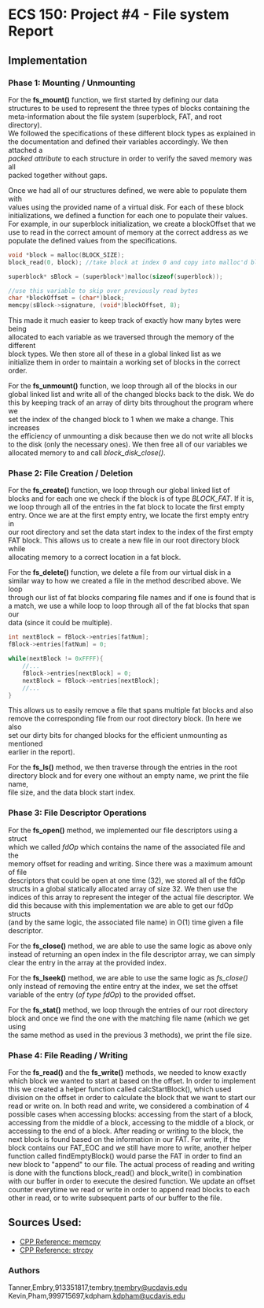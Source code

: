 # ECS 150: Project \#4 - File system Report

## Implementation

### Phase 1: Mounting / Unmounting

For the **fs_mount()** function, we first started by defining our data  
structures to be used to represent the three types of blocks containing the  
meta-information about the file system (superblock, FAT, and root directory).  
We followed the specifications of these different block types as explained in  
the documentation and defined their variables accordingly. We then attached a  
*packed attribute* to each structure in order to verify the saved memory was all  
packed together without gaps.  

Once we had all of our structures defined, we were able to populate them with  
values using the provided name of a virtual disk. For each of these block  
initializations, we defined a function for each one to populate their values.  
For example, in our superblock initialization, we create a blockOffset that we  
use to read in the correct amount of memory at the correct address as we  
populate the defined values from the specifications.  

```c
void *block = malloc(BLOCK_SIZE);
block_read(0, block); //take block at index 0 and copy into malloc'd block

superblock* sBlock = (superblock*)malloc(sizeof(superblock));

//use this variable to skip over previously read bytes
char *blockOffset = (char*)block;
memcpy(sBlock->signature, (void*)blockOffset, 8);
```
This made it much easier to keep track of exactly how many bytes were being  
allocated to each variable as we traversed through the memory of the different  
block types. We then store all of these in a global linked list as we  
initialize them in order to maintain a working set of blocks in the correct  
order.  

For the **fs_unmount()** function, we loop through all of the blocks in our  
global linked list and write all of the changed blocks back to the disk. We do  
this by keeping track of an array of dirty bits throughout the program where we  
set the index of the changed block to 1 when we make a change. This increases  
the efficiency of unmounting a disk because then we do not write all blocks  
to the disk (only the necessary ones). We then free all of our variables we  
allocated memory to and call *block_disk_close()*.  

### Phase 2: File Creation / Deletion

For the **fs_create()** function, we loop through our global linked list of  
blocks and for each one we check if the block is of type *BLOCK_FAT*. If it is,  
we loop through all of the entries in the fat block to locate the first empty  
entry. Once we are at the first empty entry, we locate the first empty entry in  
our root directory and set the data start index to the index of the first empty  
FAT block. This allows us to create a new file in our root directory block while  
allocating memory to a correct location in a fat block.  

For the **fs_delete()** function, we delete a file from our virtual disk in a  
similar way to how we created a file in the method described above. We loop  
through our list of fat blocks comparing file names and if one is found that is  
a match, we use a while loop to loop through all of the fat blocks that span our  
data (since it could be multiple).  

```c
int nextBlock = fBlock->entries[fatNum];
fBlock->entries[fatNum] = 0;

while(nextBlock != 0xFFFF){
    //...
    fBlock->entries[nextBlock] = 0;
    nextBlock = fBlock->entries[nextBlock];
    //...
}
```

This allows us to easily remove a file that spans multiple fat blocks and also    
remove the corresponding file from our root directory block. (In here we also  
set our dirty bits for changed blocks for the efficient unmounting as mentioned  
earlier in the report).

For the **fs_ls()** method, we then traverse through the entries in the root    
directory block and for every one without an empty name, we print the file name,  
file size, and the data block start index.      

### Phase 3: File Descriptor Operations

For the **fs_open()** method, we implemented our file descriptors using a struct  
which we called *fdOp* which contains the name of the associated file and the  
memory offset for reading and writing. Since there was a maximum amount of file  
descriptors that could be open at one time (32), we stored all of the fdOp  
structs in a global statically allocated array of size 32. We then use the  
indices of this array to represent the integer of the actual file descriptor. We  
did this because with this implementation we are able to get our fdOp structs  
(and by the same logic, the associated file name) in O(1) time given a file  
descriptor.    

For the **fs_close()** method, we are able to use the same logic as above only  
instead of returning an open index in the file descriptor array, we can simply  
clear the entry in the array at the provided index.  

For the **fs_lseek()** method, we are able to use the same logic as *fs_close()*  
only instead of removing the entire entry at the index, we set the offset  
variable of the entry (*of type fdOp*) to the provided offset.  

For the **fs_stat()** method, we loop through the entries of our root directory  
block and once we find the one with the matching file name (which we get using  
the same method as used in the previous 3 methods), we print the file size.   

### Phase 4: File Reading / Writing

For the **fs_read()** and the **fs_write()** methods, we needed to know exactly
which block we wanted to start at based on the offset. In order to implement this
we created a helper function called calcStartBlock(), which used division on the
offset in order to calculate the block that we want to start our read or write on.
In both read and write, we considered a combination of 4 possible cases when 
accessing blocks: accessing from the start of a block, accessing from the middle
of a block, accessing to the middle of a block, or accessing to the end of a block.
After reading or writing to the block, the next block is found based on the
information in our FAT. For write, if the block contains our FAT_EOC and we still
have more to write, another helper function called findEmptyBlock() would parse
the FAT in order to find an new block to "append" to our file. The actual process
of reading and writing is done with the functions block_read() and block_write()
in combination with our buffer in order to execute the desired function. We update
an offset counter everytime we read or write in order to append read blocks to each
other in read, or to write subsequent parts of our buffer to the file. 

## Sources Used:

* [CPP Reference: memcpy](http://en.cppreference.com/w/cpp/string/byte/memcpy)
* [CPP Reference: strcpy](http://www.cplusplus.com/reference/cstring/strcpy/)

### Authors
Tanner,Embry,913351817,tembry,tnembry@ucdavis.edu  
Kevin,Pham,999715697,kdpham,kdpham@ucdavis.edu
